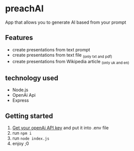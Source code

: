 # preachAI
App that allows you to generate AI based from your prompt
## Features
- create presentations from text prompt
- create presentations from text file <sub>(only txt and pdf)</sub>
- create presentations from Wikipedia article <sub>(only uk and en)<sub/>
## technology used
- Node.js
- OpenAi Api
- Express
## Getting started
1. [Get your openAi API key](https://platform.openai.com/api-keys) and put it into .env file
2. run `npm i`
3. run `node index.js`
4. enjoy ;0
